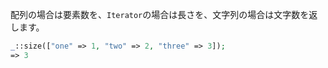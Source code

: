 配列の場合は要素数を、`Iterator`の場合は長さを、文字列の場合は文字数を返します。

```php
_::size(["one" => 1, "two" => 2, "three" => 3]);
=> 3
```
